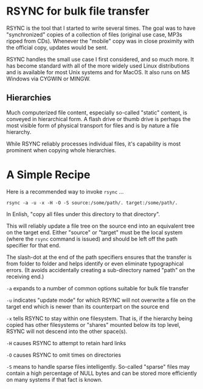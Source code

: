 # RSYNC for bulk file transfer

RSYNC is the tool that I started to write several times.
The goal was to have "synchronized" copies of a collection of files
(original use case, MP3s ripped from CDs). Whenever the "mobile" copy
was in close proximity with the official copy, updates would be sent.

RSYNC handles the small use case I first considered, and so much more.
It has become standard with all of the more widely used Linux distributions
and is available for most Unix systems and for MacOS. It also runs on
MS Windows via CYGWIN or MINGW.

## Hierarchies

Much computerized file content, especially so-called "static" content,
is conveyed in hierarchical form. A flash drive or thumb drive
is perhaps the most visible form of physical transport for files
and is by nature a file hierarchy.

While RSYNC reliably processes individual files,
it's capability is most prominent when copying whole hierarchies.

# A Simple Recipe

Here is a recommended way to invoke `rsync` ...

    rsync -a -u -x -H -O -S source:/some/path/. target:/some/path/.

In Enlish, "copy all files under this directory to that directory".

This will reliably update a file tree on the source end into an
equivalent tree on the target end. Either "source" or "target" must be
the local system (where the `rsync` command is issued) and should be
left off the path specifier for that end.

The slash-dot at the end of the path specifiers ensures that the
transfer is from folder to folder and helps identify or even eliminate
typographical errors. (It avoids accidentally creating a sub-directory
named "path" on the receiving end.)

`-a` expands to a number of common options
suitable for bulk file transfer

`-u` indicates "update mode" for which RSYNC will not overwrite
a file on the target end which is newer than its counterpart
on the source end

`-x` tells RSYNC to stay within one filesystem.
That is, if the hierarchy being copied has other filesystems
or "shares" mounted below its top level, RSYNC will not descend
into the other space(s).

`-H` causes RSYNC to attempt to retain hard links

`-O` causes RSYNC to omit times on directories

`-S` means to handle sparse files intelligently.
So-called "sparse" files may contain a high percentage of
NULL bytes and can be stored more efficiently on many systems
if that fact is known.


